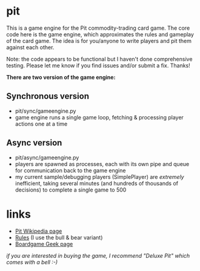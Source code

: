 pit
===

This is a game engine for the Pit commodity-trading card game. The core code here is the game engine, which approximates the rules and gameplay of the card game. The idea is for you/anyone to write players and pit them against each other.

Note: the code appears to be functional but I haven't done comprehensive testing. Please let me know if you find issues and/or submit a fix. Thanks!

**There are two version of the game engine:**

Synchronous version
-----
- pit/sync/gameengine.py
- game engine runs a single game loop, fetching & processing player actions one at a time

Async version
-----
- pit/async/gameengine.py
- players are spawned as processes, each with its own pipe and queue for communication back to the game engine
- my current sample/debugging players (SimplePlayer) are *extremely* inefficient, taking several minutes (and hundreds of thousands of decisions) to complete a single game to 500

links
====
- [Pit Wikipedia page](http://en.wikipedia.org/wiki/Pit_\(game\)) 
- [Rules](http://www.howdoyouplayit.com/pit-card-game-rules/) (I use the bull & bear variant)
- [Boardgame Geek page](http://boardgamegeek.com/boardgame/140/pit)

*if you are interested in buying the game, I recommend "Deluxe Pit" which comes with a bell :-)*

